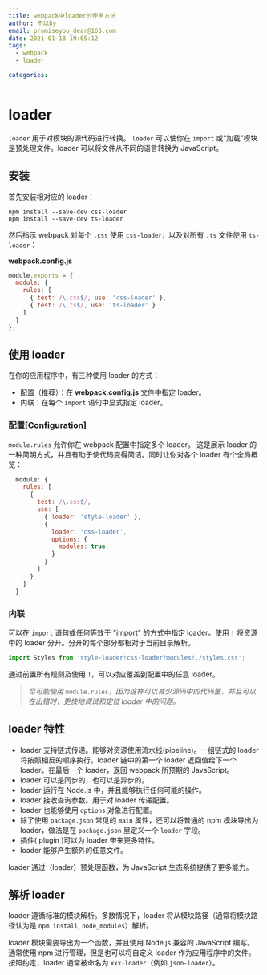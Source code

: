 ```yaml
---
title: webpack中loader的使用方法
author: 不以by
email: promiseyou_dear@163.com
date: 2021-01-18 19:05:12
tags: 
  - webpack
  - loader

categories: 
---
```


# loader

`loader` 用于对模块的源代码进行转换。 `loader` 可以使你在 `import` 或“加载”模块是预处理文件。loader 可以将文件从不同的语言转换为 JavaScript。

## 安装

首先安装相对应的 loader：

```
npm install --save-dev css-loader
npm install --save-dev ts-loader
```

然后指示 webpack 对每个 `.css` 使用 `css-loader`，以及对所有 `.ts` 文件使用 `ts-loader`：

**webpack.config.js**

```javascript
module.exports = {
  module: {
    rules: [
      { test: /\.css$/, use: 'css-loader' },
      { test: /\.ts$/, use: 'ts-loader' }
    ]
  }
};
```

## 使用 loader

在你的应用程序中，有三种使用 loader 的方式：

- 配置（推荐）：在 **webpack.config.js** 文件中指定 loader。
- 内联：在每个 `import` 语句中显式指定 loader。

### 配置[Configuration]

`module.rules` 允许你在 webpack 配置中指定多个 loader。 这是展示 loader 的一种简明方式，并且有助于使代码变得简洁。同时让你对各个 loader 有个全局概览：

```javascript
  module: {
    rules: [
      {
        test: /\.css$/,
        use: [
          { loader: 'style-loader' },
          {
            loader: 'css-loader',
            options: {
              modules: true
            }
          }
        ]
      }
    ]
  }
```

### 内联

可以在 `import` 语句或任何等效于 "import" 的方式中指定 loader。使用 `!` 将资源中的 loader 分开。分开的每个部分都相对于当前目录解析。

```js
import Styles from 'style-loader!css-loader?modules!./styles.css';
```

通过前置所有规则及使用 `!`，可以对应覆盖到配置中的任意 loader。

> *尽可能使用* `module.rules`*，因为这样可以减少源码中的代码量，并且可以在出错时，更快地调试和定位 loader 中的问题。*

## loader 特性

- loader 支持链式传递。能够对资源使用流水线(pipeline)。一组链式的 loader 将按照相反的顺序执行。loader 链中的第一个 loader 返回值给下一个 loader。在最后一个 loader，返回 webpack 所预期的 JavaScript。
- loader 可以是同步的，也可以是异步的。
- loader 运行在 Node.js 中，并且能够执行任何可能的操作。
- loader 接收查询参数。用于对 loader 传递配置。
- loader 也能够使用 `options` 对象进行配置。
- 除了使用 `package.json` 常见的 `main` 属性，还可以将普通的 npm 模块导出为 loader，做法是在 `package.json` 里定义一个 `loader` 字段。
- 插件( plugin )可以为 loader 带来更多特性。
- loader 能够产生额外的任意文件。

loader 通过（loader）预处理函数，为 JavaScript 生态系统提供了更多能力。

## 解析 loader

loader 遵循标准的模块解析。多数情况下，loader 将从模块路径（通常将模块路径认为是 `npm install`, `node_modules`）解析。

loader 模块需要导出为一个函数，并且使用 Node.js 兼容的 JavaScript 编写。通常使用 npm 进行管理，但是也可以将自定义 loader 作为应用程序中的文件。按照约定，loader 通常被命名为 `xxx-loader`（例如 `json-loader`）。